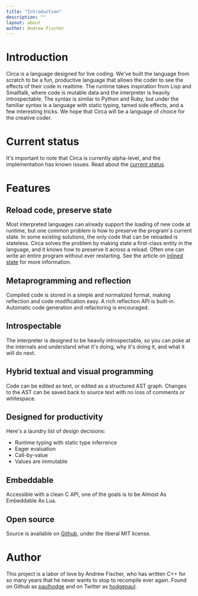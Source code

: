 ```yaml
---
title: "Introduction"
description: ""
layout: about
author: Andrew Fischer
---
```


# Introduction

Circa is a language designed for live coding. We've built the language from scratch
to be a fun, productive language that allows the coder to see the
effects of their code in realtime. The runtime takes inspiration from Lisp and
Smalltalk, where code is mutable data and the interpreter is heavily introspectable.
The syntax is similar to Python and Ruby, but under the
familiar syntax is a language with static typing, tamed side effects, and a few
interesting tricks. We hope that Circa will be a
language of choice for the creative coder.

# Current status

It's important to note that Circa is currently alpha-level, and the implementation
has known issues. Read about the <a href="/about/current_status.html">current status</a>.

# Features

## Reload code, preserve state

Most interpreted languages can already support the loading of new code at runtime,
but one common problem is how to preserve the program's current state. In some
existing solutions, the only code that can be reloaded is stateless.
Circa solves the problem by making state a first-class
entity in the language, and it knows how to preserve it across a reload. Often
one can write an entire program without ever restarting.
See the article on <a href="/about/inlined_state.html">inlined state</a> for more information.

## Metaprogramming and reflection

Compiled code is stored in a simple and normalized format, making reflection and
code modification easy. A rich reflection API is built-in.
Automatic code generation and refactoring is encouraged.

## Introspectable

The interpreter is designed to be heavily introspectable, so you can poke at the
internals and understand what it's doing, why it's doing it, and what it will do next.

## Hybrid textual and visual programming

Code can be edited as text, or edited as a structured AST graph. Changes to the AST can
be saved back to source text with no loss of comments or whitespace.

## Designed for productivity

Here's a laundry list of design decisions:

 * Runtime typing with static type inferrence
 * Eager evaluation
 * Call-by-value
 * Values are immutable

## Embeddable

Accessible with a clean C API, one of the goals is to be Almost As Embeddable As Lua.

## Open source

Source is available on <a href="https://github.com/paulhodge/circa">Github</a>, under the liberal MIT license.

# Author

This project is a labor of love by Andrew Fischer, who has written C++ for so many years that he never wants to stop to recompile ever again. Found on Github as <a href="https://github.com/paulhodge">paulhodge</a> and on Twitter as <a href="https://twitter.com/#!/hodgepaul">hodgepaul</a>.
